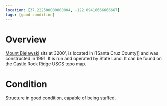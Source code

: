 ```yaml
---
location: [37.222500000000004, -122.09416666666667]
tags: [good-condition]
---
```


# Overview

[Mount Bielawski](http://www.peakbagging.com/CALookoutPhotos/Bielawski.html) sits at 3200', is located in [[Santa Cruz County]] and was constructed in 1991. It is run and operated by State Land. It can be found on the Castle Rock Ridge USGS topo map.

# Condition

Structure in good condition, capable of being staffed.